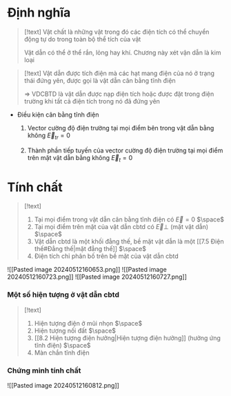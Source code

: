 
# Định nghĩa

>[!text]
>Vật chất là những vật trong đó các điện tích có thể chuyển động tự do trong toàn bộ thể tích của vật
>
>Vật dẫn có thể ở thể rắn, lỏng hay khí. Chương này xét vận dẫn là kim loại

>[!text]
>Vật dẫn được tích điện mà các hạt mang điện của nó ở trạng thái đứng yên, được gọi là vật dẫn cân bằng tĩnh điện
>
>$\Rightarrow$ VDCBTD là vật dẫn được nạp điện tích hoặc được đặt trong điện trường khi tất cả điện tích trong nó đã đứng yên

- Điều kiện cân bằng tĩnh điện
	1. Vector cường độ điện trường tại mọi điểm bên trong vật dẫn bằng không $\vec E_{tr}=0$ 

	2. Thành phần tiếp tuyến của vector cường độ điện trường tại mọi điểm trên mặt vật dẫn bằng không $\vec E_t=0$  

# Tính chất

>[!text]
>1. Tại mọi điểm trong vật dẫn cân bằng tĩnh điện có $\vec E=0$
>$\space$
>2. Tại mọi điểm trên mặt của vật dẫn cbtd có $\vec E \perp$ (mặt vật dẫn)
>$\space$
>3. Vật dẫn cbtd là một khối đẳng thế, bề mặt vật dẫn là một [[7.5 Điện thế#Đẳng thế|mặt đẳng thế]] 
>$\space$
>4. Điện tích chỉ phân bố trên bề mặt của vật dẫn cbtd 

![[Pasted image 20240512160653.png]] ![[Pasted image 20240512160723.png]] ![[Pasted image 20240512160727.png]] 

### Một số hiện tượng ở vật dẫn cbtd

>[!text]
>1. Hiện tượng điện ở mũi nhọn
>$\space$
>2. Hiện tượng nối đất
>$\space$
>3. [[8.2 Hiện tượng điện hưởng|Hiện tượng điện hưởng]] (hưởng ứng tĩnh điện)
>$\space$
>4. Màn chắn tĩnh điện 



### Chứng minh tính chất

![[Pasted image 20240512160812.png]]
